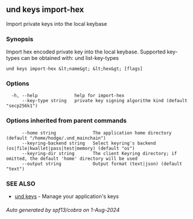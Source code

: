 ## und keys import-hex

Import private keys into the local keybase

### Synopsis

Import hex encoded private key into the local keybase.
Supported key-types can be obtained with:
und list-key-types

```
und keys import-hex &lt;name&gt; &lt;hex&gt; [flags]
```

### Options

```
  -h, --help              help for import-hex
      --key-type string   private key signing algorithm kind (default "secp256k1")
```

### Options inherited from parent commands

```
      --home string              The application home directory (default "/home/hodge/.und_mainchain")
      --keyring-backend string   Select keyring's backend (os|file|kwallet|pass|test|memory) (default "os")
      --keyring-dir string       The client Keyring directory; if omitted, the default 'home' directory will be used
      --output string            Output format (text|json) (default "text")
```

### SEE ALSO

* [und keys](und_keys.md)	 - Manage your application's keys

###### Auto generated by spf13/cobra on 1-Aug-2024
